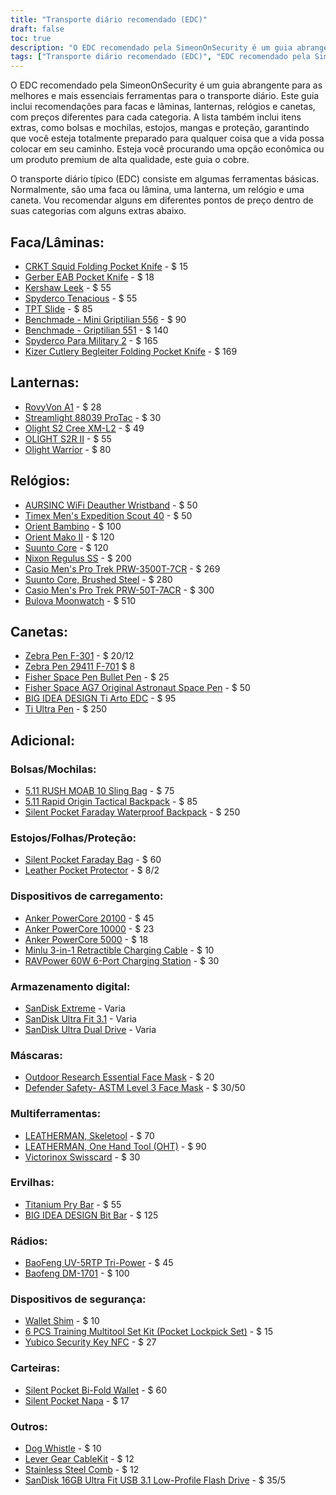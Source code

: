 ```yaml
---
title: "Transporte diário recomendado (EDC)"
draft: false
toc: true
description: "O EDC recomendado pela SimeonOnSecurity é um guia abrangente para as melhores e mais essenciais ferramentas para o transporte diário. Este guia inclui recomendações para facas e lâminas, lanternas, relógios e canetas, com preços diferentes para cada categoria. A lista também inclui itens extras, como bolsas e mochilas, estojos, mangas e proteção, garantindo que você esteja totalmente preparado para qualquer coisa que a vida possa colocar em seu caminho. Esteja você procurando uma opção econômica ou um produto premium de alta qualidade, este guia o cobre."
tags: ["Transporte diário recomendado (EDC)", "EDC recomendado pela SimeonOnSecurity", "carregar todos os dias", "facas e lâminas", "lanternas", "Relógios", "Canetas", "Bolsas e mochilas", "casos", "Mangas", "Proteção", "Econômico", "Produto premium de alta qualidade"]
---
```


O EDC recomendado pela SimeonOnSecurity é um guia abrangente para as melhores e mais essenciais ferramentas para o transporte diário. Este guia inclui recomendações para facas e lâminas, lanternas, relógios e canetas, com preços diferentes para cada categoria. A lista também inclui itens extras, como bolsas e mochilas, estojos, mangas e proteção, garantindo que você esteja totalmente preparado para qualquer coisa que a vida possa colocar em seu caminho. Esteja você procurando uma opção econômica ou um produto premium de alta qualidade, este guia o cobre.

O transporte diário típico (EDC) consiste em algumas ferramentas básicas. Normalmente, são uma faca ou lâmina, uma lanterna, um relógio e uma caneta.
Vou recomendar alguns em diferentes pontos de preço dentro de suas categorias com alguns extras abaixo.

## Faca/Lâminas:
- [CRKT Squid Folding Pocket Knife](https://amzn.to/2J58ruG) - $ 15
- [Gerber EAB Pocket Knife](https://amzn.to/37aQwdN) - $ 18
- [Kershaw Leek](https://amzn.to/3fBCsxX) - $ 55
- [Spyderco Tenacious](https://amzn.to/37eIxN1) - $ 55
- [TPT Slide](https://amzn.to/3l9h9EY) - $ 85
- [Benchmade - Mini Griptilian 556](https://amzn.to/3sfKaUi) - $ 90
- [Benchmade - Griptilian 551](https://amzn.to/3skv7sA) - $ 140
- [Spyderco Para Military 2](https://amzn.to/3q1CbsN) - $ 165
- [Kizer Cutlery Begleiter Folding Pocket Knife](https://amzn.to/369xAx1) - $ 169
## Lanternas:
- [RovyVon A1](https://amzn.to/37foii2) - $ 28
- [Streamlight 88039 ProTac](https://amzn.to/3larxMH) - $ 30
- [Olight S2 Cree XM-L2](https://amzn.to/3nT0XJM) - $ 49
- [OLIGHT S2R II](https://amzn.to/3me6muz) - $ 55
- [Olight Warrior](https://amzn.to/3q4w2MA) - $ 80
## Relógios:
- [AURSINC WiFi Deauther Wristband](https://amzn.to/3mamayD) - $ 50
- [Timex Men's Expedition Scout 40](https://amzn.to/3fFEwVr) - $ 50
- [Orient Bambino](https://amzn.to/3la0Wj4) - $ 100
- [Orient Mako II](https://amzn.to/3leLJNw) - $ 120
- [Suunto Core](https://amzn.to/2JkU31a) - $ 120
- [Nixon Regulus SS](https://amzn.to/39j8ZHV) - $ 200
- [Casio Men's Pro Trek PRW-3500T-7CR](https://amzn.to/3m5JMEm) - $ 269
- [Suunto Core, Brushed Steel](https://amzn.to/39iaqq1) - $ 280
- [Casio Men's Pro Trek PRW-50T-7ACR](https://amzn.to/3l7k1Ch) - $ 300
- [Bulova Moonwatch](https://amzn.to/3663CKa) - $ 510
## Canetas:
- [Zebra Pen F-301](https://amzn.to/2V3L475) - $ 20/12
- [Zebra Pen 29411 F-701](https://amzn.to/37g04UU) $ 8
- [Fisher Space Pen Bullet Pen](https://amzn.to/3mbtYjw) - $ 25
- [Fisher Space AG7 Original Astronaut Space Pen](https://amzn.to/33kXewQ) - $ 50
- [BIG IDEA DESIGN Ti Arto EDC](https://amzn.to/3o4sk3P) - $ 95
- [Ti Ultra Pen](https://amzn.to/3lhmTwI) - $ 250

## Adicional:
### Bolsas/Mochilas:
- [5.11 RUSH MOAB 10 Sling Bag](https://amzn.to/37dNzJw) - $ 75
- [5.11 Rapid Origin Tactical Backpack](https://amzn.to/2Xftle4) - $ 85
- [Silent Pocket Faraday Waterproof Backpack](https://amzn.to/3rZyXa7) - $ 250
### Estojos/Folhas/Proteção:
- [Silent Pocket Faraday Bag](https://amzn.to/39irFaJ) - $ 60
- [Leather Pocket Protector](https://amzn.to/3o5V6Bb) - $ 8/2
### Dispositivos de carregamento:
- [Anker PowerCore 20100](https://amzn.to/35em2Yi) - $ 45
- [Anker PowerCore 10000](https://amzn.to/38eJR4a) - $ 23
- [Anker PowerCore 5000](https://amzn.to/3olpoA7) - $ 18
- [Minlu 3-in-1 Retractible Charging Cable](https://amzn.to/3rWNPGo) - $ 10
- [RAVPower 60W 6-Port Charging Station](https://amzn.to/2Xed20V) - $ 30
### Armazenamento digital:
- [SanDisk Extreme](https://amzn.to/38hXkbq) - Varia
- [SanDisk Ultra Fit 3.1](https://amzn.to/3nimxXE) - Varia
- [SanDisk Ultra Dual Drive](https://amzn.to/3ni9rtn) - Varia
### Máscaras:
- [Outdoor Research Essential Face Mask](https://amzn.to/2JU21yU) - $ 20
- [Defender Safety- ASTM Level 3 Face Mask](https://amzn.to/2LMe3dX) - $ 30/50
### Multiferramentas:
- [LEATHERMAN, Skeletool](https://amzn.to/2V6RYZm) - $ 70
- [LEATHERMAN, One Hand Tool (OHT)](https://amzn.to/3b7sCDM) - $ 90
- [Victorinox Swisscard](https://amzn.to/3mdmb4F) - $ 30
### Ervilhas:
- [Titanium Pry Bar](https://amzn.to/2Jc1zLY) - $ 55
- [BIG IDEA DESIGN Bit Bar](https://amzn.to/37badSL) - $ 125
### Rádios:
- [BaoFeng UV-5RTP Tri-Power](https://amzn.to/379KOJb) - $ 45
- [Baofeng DM-1701](https://amzn.to/3la1ci2) - $ 100
### Dispositivos de segurança:
- [Wallet Shim](https://amzn.to/2JMRXre) - $ 10
- [6 PCS Training Multitool Set Kit (Pocket Lockpick Set)](https://amzn.to/3o2rgxb) - $ 15
- [Yubico Security Key NFC](https://amzn.to/36bUF26) - $ 27
### Carteiras:
- [Silent Pocket Bi-Fold Wallet](https://amzn.to/3ldXFz0) - $ 60
- [Silent Pocket Napa](https://amzn.to/3hKMdea) - $ 17
### Outros:
- [Dog Whistle](https://amzn.to/39jFrtC) - $ 10
- [Lever Gear CableKit](https://amzn.to/2HEIiSw) - $ 12
- [Stainless Steel Comb](https://amzn.to/3fG5rQY) - $ 12
- [SanDisk 16GB Ultra Fit USB 3.1 Low-Profile Flash Drive](https://amzn.to/3fCcb2k) - $ 35/5
